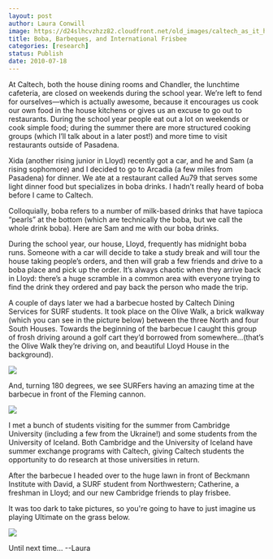```yaml
---
layout: post
author: Laura Conwill
image: https://d24slhcvzhzz82.cloudfront.net/old_images/caltech_as_it_happens/6a0105349b8251970b0133f260a3ca970b.jpg
title: Boba, Barbeques, and International Frisbee
categories: [research]
status: Publish
date: 2010-07-18
---
```



At Caltech, both
the house dining rooms and Chandler, the lunchtime cafeteria, are closed on
weekends during the school year. We’re left to fend for ourselves—which is
actually awesome, because it encourages us cook our own food in the house
kitchens or gives us an excuse to go out to restaurants. During the school year
people eat out a lot on weekends or cook simple food; during the summer there
are more structured cooking groups (which I’ll talk about in a later post!) and
more time to visit restaurants outside of Pasadena.

Xida (another
rising junior in Lloyd) recently got a car, and he and Sam (a rising sophomore)
and I decided to go to Arcadia (a few miles from Pasadena) for dinner. We ate
at a restaurant called Au79 that serves some light dinner food but specializes
in boba drinks. I hadn’t really heard of boba before I came to Caltech.

Colloquially, boba refers to a number of milk-based drinks that have tapioca
“pearls” at the bottom (which are technically the boba, but we call the whole
drink boba). Here are Sam and me with our boba drinks.

During the school
year, our house, Lloyd, frequently has midnight boba runs. Someone with a car
will decide to take a study break and will tour the house taking people’s
orders, and then will grab a few friends and drive to a boba place and pick up
the order. It’s always chaotic when they arrive back in Lloyd: there’s a huge scramble in a common
area with everyone trying to find the drink they ordered and pay back the
person who made the trip.

A couple of days
later we had a barbecue hosted by Caltech Dining Services for SURF students. It
took place on the Olive Walk, a brick walkway (which you can see in the picture
below) between the three North and four South Houses. Towards the beginning of
the barbecue I caught this group of frosh driving around a golf cart they’d
borrowed from somewhere…(that’s the Olive Walk they’re driving on, and
beautiful Lloyd House in the background).


![](https://d24slhcvzhzz82.cloudfront.net/old_images/caltech_as_it_happens/6a0105349b8251970b0133f260a564970b.jpg)

And, turning 180
degrees, we see SURFers having an amazing time at the barbecue in front of the
Fleming cannon.


![](https://d24slhcvzhzz82.cloudfront.net/old_images/caltech_as_it_happens/6a0105349b8251970b01348585f8ec970c.png)

I met a bunch of
students visiting for the summer from Cambridge University (including a few
from the Ukraine!) and some students from the University of Iceland. Both
Cambridge and the University of Iceland have summer exchange programs with
Caltech, giving Caltech students the opportunity to do research at those
universities in return.

After the barbecue
I headed over to the huge lawn in front of Beckmann Institute with David, a
SURF student from Northwestern; Catherine, a freshman in Lloyd; and our new
Cambridge friends to play frisbee.

It was too dark to take pictures, so you're going to have to just imagine us playing
Ultimate on the grass below.


![](https://d24slhcvzhzz82.cloudfront.net/old_images/caltech_as_it_happens/6a0105349b8251970b013485867de7970c.png)

Until next time…
--Laura
